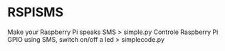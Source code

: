 RSPISMS
=======

Make your Raspberry Pi speaks SMS > simple.py
Controle Raspberry Pi GPIO using SMS, switch on/off a led > simplecode.py
